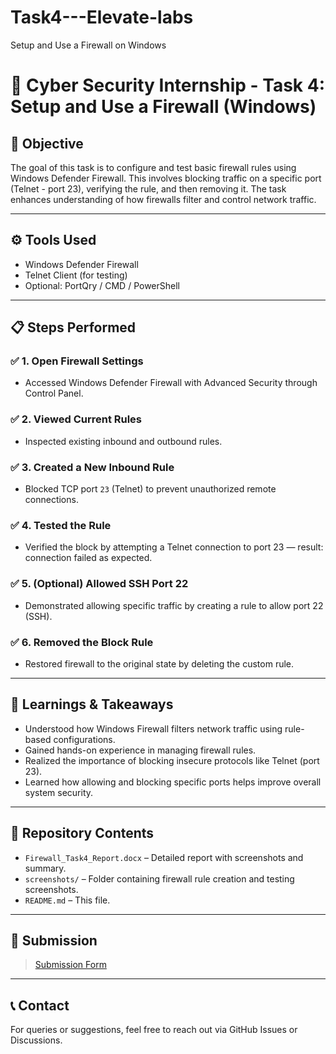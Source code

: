 # Task4---Elevate-labs
Setup and Use a Firewall on Windows

# 🔐 Cyber Security Internship - Task 4: Setup and Use a Firewall (Windows)

## 📌 Objective
The goal of this task is to configure and test basic firewall rules using Windows Defender Firewall. This involves blocking traffic on a specific port (Telnet - port 23), verifying the rule, and then removing it. The task enhances understanding of how firewalls filter and control network traffic.

---

## ⚙️ Tools Used
- Windows Defender Firewall
- Telnet Client (for testing)
- Optional: PortQry / CMD / PowerShell

---

## 📋 Steps Performed

### ✅ 1. Open Firewall Settings
- Accessed Windows Defender Firewall with Advanced Security through Control Panel.

### ✅ 2. Viewed Current Rules
- Inspected existing inbound and outbound rules.

### ✅ 3. Created a New Inbound Rule
- Blocked TCP port `23` (Telnet) to prevent unauthorized remote connections.

### ✅ 4. Tested the Rule
- Verified the block by attempting a Telnet connection to port 23 — result: connection failed as expected.

### ✅ 5. (Optional) Allowed SSH Port 22
- Demonstrated allowing specific traffic by creating a rule to allow port 22 (SSH).

### ✅ 6. Removed the Block Rule
- Restored firewall to the original state by deleting the custom rule.

---

## 🧠 Learnings & Takeaways
- Understood how Windows Firewall filters network traffic using rule-based configurations.
- Gained hands-on experience in managing firewall rules.
- Realized the importance of blocking insecure protocols like Telnet (port 23).
- Learned how allowing and blocking specific ports helps improve overall system security.

---

## 📂 Repository Contents
- `Firewall_Task4_Report.docx` – Detailed report with screenshots and summary.
- `screenshots/` – Folder containing firewall rule creation and testing screenshots.
- `README.md` – This file.

---

## 📎 Submission
> [Submission Form](https://forms.gle/8Gm83s53KbyXs3Ne9)

---

## 📞 Contact
For queries or suggestions, feel free to reach out via GitHub Issues or Discussions.

